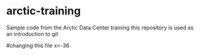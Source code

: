 # arctic-training
Sample code from the Arctic Data Center training
this repository is used as an introduction to git


#changing this file
x<-36
